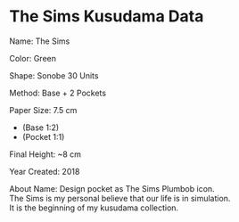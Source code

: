 # The Sims Kusudama Data

Name: The Sims

Color: Green

Shape: Sonobe 30 Units

Method: Base + 2 Pockets

Paper Size: 7.5 cm
- (Base 1:2)
- (Pocket 1:1)

Final Height: ~8 cm

Year Created: 2018

About Name: Design pocket as The Sims Plumbob icon.\
The Sims is my personal believe that our life is in simulation.\
It is the beginning of my kusudama collection.
